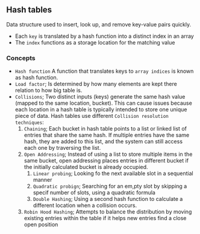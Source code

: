 

## Hash tables
Data structure used to insert, look up, and remove key-value pairs quickly.

- Each `key` is translated by a hash function into a distinct index in an array
- The `index` functions as a storage location for the matching value

### Concepts
- `Hash function`
A function that translates keys to `array indices` is known as hash function.
- `Load factor`;
Is determined by how many elements are kept there relation to how big table is.
- `Collisions`;
Two distinct inputs (keys) generate the same hash value (mapped to the same location, bucket).
This can cause issues because each location in a hash table is typically intended to store one unique piece of data.
Hash tables use different `Collision resolution techniques`:
    1) `Chaining`; Each bucket in hash table points to a list or linked list of entries that share the same hash.
        If multiple entries have the same hash, they are added to this list, and the system can still access each one by traversing the list.
    2) `Open Addressing`; Instead of using a list to store multiple items in the same bucket, open addressing places entries in different bucket if 
        the initially calculated bucket is already occupied.
       1) `Linear probing`; Looking fo the next available slot in a sequential manner
       2) `Quadratic probign`; Searching for an em,pty slot by skipping a specif number of slots, using a quadratic formula
       3) `Double Hashing`; Using a second hash function to calculate a different location when a collision occurs.
    3) `Robin Hood Hashing`; Attempts to balance the distribution by moving existing entries within the table 
       if it helps new entries find a close open position
